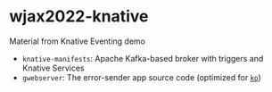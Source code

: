 # wjax2022-knative

Material from Knative Eventing demo

* `knative-manifests`: Apache Kafka-based broker with triggers and Knative Services
* `gwebserver`: The error-sender app source code (optimized for [`ko`](https://github.com/google/ko))
